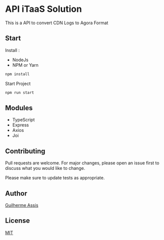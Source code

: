 # API iTaaS Solution

This is a API to convert CDN Logs to Agora Format

## Start

Install :
- NodeJs
- NPM or Yarn

```bash
npm install
```

Start Project
```bash
npm run start
```

## Modules
- TypeScript
- Express
- Axios
- Joi

## Contributing
Pull requests are welcome. For major changes, please open an issue first to discuss what you would like to change.

Please make sure to update tests as appropriate.

## Author
[Guilherme Assis](https://github.com/guiasis)

## License
[MIT](https://choosealicense.com/licenses/mit/)
